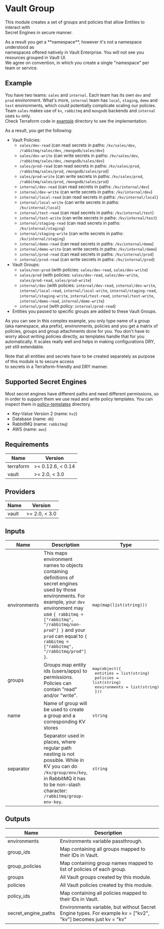 # Vault Group  
This module creates a set of groups and policies that allow Entities to interact with  
Secret Engines in secure manner.

As a result you get a \*\*namespace\*\*, however it's not a namespace understood as  
namespaces offered natively in Vault Enterprise. You will not see you resources grouped in Vault UI.  
We agree on convention, in which you create a single "namespace" per team or service.

## Example  
You have two teams: `sales` and `internal`. Each team has its own `dev` and `prod` environment. What's more, `internal` team has `local`, `staging`, `demo` and `test` environments, which could potentially complicate scaling our policies.  
Team `sales` makes use of `kv`, `rabbitmq` and `mongodb` backends and `internal` uses `kv` only.  
Check Terraform code in [example](./example) directory to see the implementation.

As a result, you get the following:
* Vault Policies:
    - `sales/dev-read` (can read secrets in paths: `/kv/sales/dev`, `/rabbitmq/sales/dev`, `/mongodb/sales/dev`)
    - `sales/dev-write` (can write secrets in paths: `/kv/sales/dev`, `/rabbitmq/sales/dev`, `/mongodb/sales/dev`)
    - `sales/prod-read` (can read secrets in paths: `/kv/sales/prod`, `/rabbitmq/sales/prod`, `/mongodb/sales/prod`)
    - `sales/prod-write` (can write secrets in paths: `/kv/sales/prod`, `/rabbitmq/sales/prod`, `/mongodb/sales/prod`)
    - `internal/dev-read` (can read secrets in paths: `/kv/internal/dev`)
    - `internal/dev-write` (can write secrets in paths: `/kv/internal/dev`)
    - `internal/local-read` (can read secrets in paths: `/kv/internal/local`)
    - `internal/local-write` (can write secrets in paths: `/kv/internal/local`)
    - `internal/test-read` (can read secrets in paths: `/kv/internal/test`)
    - `internal/test-write` (can write secrets in paths: `/kv/internal/test`)
    - `internal/staging-read` (can read secrets in paths: `/kv/internal/staging`)
    - `internal/staging-write` (can write secrets in paths: `/kv/internal/staging`)
    - `internal/demo-read` (can read secrets in paths: `/kv/internal/demo`)
    - `internal/demo-write` (can write secrets in paths: `/kv/internal/demo`)
    - `internal/prod-read` (can read secrets in paths: `/kv/internal/prod`)
    - `internal/prod-read` (can write secrets in paths: `/kv/internal/prod`)
* Vault Groups:
    - `sales/non-prod` (with policies: `sales/dev-read`, `sales/dev-write`)
    - `sales/prod` (with policies: `sales/dev-read`, `sales/dev-write`, `sales/prod-read`, `sales/prod-write`)
    - `internal/dev` (with policies: `internal/dev-read`, `internal/dev-write`, `internal/local-read`, `internal/local-write`, `internal/staging-read`, `internal/staging-write`, `internal/test-read`, `internal/test-write`, `internal/demo-read`, `internal/demo-write`)
    - `internal/prod` (with policy: `internal/prod-read`)
* Entities you passed to specific groups are added to these Vault Groups.

As you can see in this complex example, you only type name of a group (aka namespace, aka prefix), environments, policies and you get a matrix of policies, groups and group attachments done for you. You don't have to worry about writing policies directly, as templates handle that for you automatically. It scales really well and helps in making configurations DRY, yet still extendable.

Note that all entities and secrets have to be created separately as purpose of this module is to secure access  
to secrets in a Terraform-friendly and DRY manner.

## Supported Secret Engines

Most secret engines have different paths and need different permissions, so in order to support them we use read and write policy templates. You can inspect them in [policy-templates](./policy-templates) directory.

* Key-Value Version 2 (name: `kv2`)
* Database (name: `db`)
* RabbitMQ (name: `rabbitmq`)
* AWS (name: `aws`)

## Requirements

| Name | Version |
|------|---------|
| terraform | >= 0.12.6, < 0.14 |
| vault | >= 2.0, < 3.0 |

## Providers

| Name | Version |
|------|---------|
| vault | >= 2.0, < 3.0 |

## Inputs

| Name | Description | Type | Default | Required |
|------|-------------|------|---------|:--------:|
| environments | This maps environment names to objects containing definitions of secret engines used by those environments. For example, your `dev` environment may use `{ rabbitmq = ["rabbitmq", "/rabbitmq/non-prod"] }` and your `prod` can equal to `{ rabbitmq = ["rabbitmq", "/rabbitmq/prod"] }`. | `map(map(list(string)))` | `{}` | no |
| groups | Groups map entity ids (users/apps) to permissions. Policies can contain "read" and/or "write". | <pre>map(object({<br>    entities     = list(string)<br>    policies     = list(string)<br>    environments = list(string)<br>  }))</pre> | `{}` | no |
| name | Name of group will be used to create a group and a corresponding KV stores | `string` | n/a | yes |
| separator | Separator used in places, where regular path nesting is not possible. While in KV you can do `/kv/group/env/key`, in RabbitMQ it has to be non-slash character: `/rabbitmq/group-env-key`. | `string` | `"-"` | no |

## Outputs

| Name | Description |
|------|-------------|
| environments | Environments variable passthrough. |
| group\_ids | Map containing all groups mapped to their IDs in Vault. |
| group\_policies | Map containing group names mapped to list of policies of each group. |
| groups | All Vault groups created by this module. |
| policies | All Vault policies created by this module. |
| policy\_ids | Map containing all policies mapped to their IDs in Vault. |
| secret\_engine\_paths | Environments variable, but without Secret Engine types. For example kv = ["kv2", "kv"] becomes just kv = "kv" |

